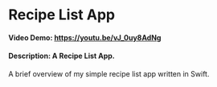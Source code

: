 # Recipe List App
#### Video Demo: <https://youtu.be/vJ_0uy8AdNg>
#### Description: A Recipe List App.

A brief overview of my simple recipe list app written in Swift.

